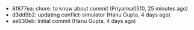 - 8f877ea: chore: to know about commit (Priyanka05f0, 25 minutes ago)
- d3dd9b2: updating conflict-simulator (Hanu Gupta, 4 days ago)
- ae630eb: Initial commit (Hanu Gupta, 4 days ago)